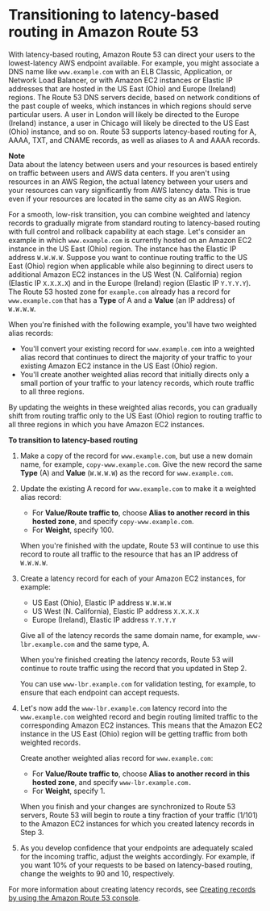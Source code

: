 # Transitioning to latency\-based routing in Amazon Route 53<a name="TutorialTransitionToLBR"></a>

With latency\-based routing, Amazon Route 53 can direct your users to the lowest\-latency AWS endpoint available\. For example, you might associate a DNS name like `www.example.com` with an ELB Classic, Application, or Network Load Balancer, or with Amazon EC2 instances or Elastic IP addresses that are hosted in the US East \(Ohio\) and Europe \(Ireland\) regions\. The Route 53 DNS servers decide, based on network conditions of the past couple of weeks, which instances in which regions should serve particular users\. A user in London will likely be directed to the Europe \(Ireland\) instance, a user in Chicago will likely be directed to the US East \(Ohio\) instance, and so on\. Route 53 supports latency\-based routing for A, AAAA, TXT, and CNAME records, as well as aliases to A and AAAA records\.

**Note**  
Data about the latency between users and your resources is based entirely on traffic between users and AWS data centers\. If you aren't using resources in an AWS Region, the actual latency between your users and your resources can vary significantly from AWS latency data\. This is true even if your resources are located in the same city as an AWS Region\. 

For a smooth, low\-risk transition, you can combine weighted and latency records to gradually migrate from standard routing to latency\-based routing with full control and rollback capability at each stage\. Let's consider an example in which `www.example.com` is currently hosted on an Amazon EC2 instance in the US East \(Ohio\) region\. The instance has the Elastic IP address `W.W.W.W`\. Suppose you want to continue routing traffic to the US East \(Ohio\) region when applicable while also beginning to direct users to additional Amazon EC2 instances in the US West \(N\. California\) region \(Elastic IP `X.X.X.X`\) and in the Europe \(Ireland\) region \(Elastic IP `Y.Y.Y.Y`\)\. The Route 53 hosted zone for `example.com` already has a record for `www.example.com` that has a **Type** of A and a **Value** \(an IP address\) of `W.W.W.W`\.

When you're finished with the following example, you'll have two weighted alias records:
+ You'll convert your existing record for `www.example.com` into a weighted alias record that continues to direct the majority of your traffic to your existing Amazon EC2 instance in the US East \(Ohio\) region\.
+ You'll create another weighted alias record that initially directs only a small portion of your traffic to your latency records, which route traffic to all three regions\. 

By updating the weights in these weighted alias records, you can gradually shift from routing traffic only to the US East \(Ohio\) region to routing traffic to all three regions in which you have Amazon EC2 instances\.<a name="TutorialTransitionToLBRProcedure"></a>

**To transition to latency\-based routing**

1. Make a copy of the record for `www.example.com`, but use a new domain name, for example, `copy-www.example.com`\. Give the new record the same **Type** \(A\) and **Value** \(`W.W.W.W`\) as the record for `www.example.com`\.

1. Update the existing A record for `www.example.com` to make it a weighted alias record:
   + For **Value/Route traffic to**, choose **Alias to another record in this hosted zone**, and specify `copy-www.example.com`\.
   + For **Weight**, specify 100\.

   When you're finished with the update, Route 53 will continue to use this record to route all traffic to the resource that has an IP address of `W.W.W.W`\.

1. Create a latency record for each of your Amazon EC2 instances, for example:
   + US East \(Ohio\), Elastic IP address `W.W.W.W`
   + US West \(N\. California\), Elastic IP address `X.X.X.X`
   + Europe \(Ireland\), Elastic IP address `Y.Y.Y.Y` 

   Give all of the latency records the same domain name, for example, `www-lbr.example.com` and the same type, A\.

   When you're finished creating the latency records, Route 53 will continue to route traffic using the record that you updated in Step 2\.

   You can use `www-lbr.example.com` for validation testing, for example, to ensure that each endpoint can accept requests\.

1. Let's now add the `www-lbr.example.com` latency record into the `www.example.com` weighted record and begin routing limited traffic to the corresponding Amazon EC2 instances\. This means that the Amazon EC2 instance in the US East \(Ohio\) region will be getting traffic from both weighted records\.

   Create another weighted alias record for `www.example.com`:
   + For **Value/Route traffic to**, choose **Alias to another record in this hosted zone**, and specify `www-lbr.example.com.`
   + For **Weight**, specify 1\.

   When you finish and your changes are synchronized to Route 53 servers, Route 53 will begin to route a tiny fraction of your traffic \(1/101\) to the Amazon EC2 instances for which you created latency records in Step 3\.

1. As you develop confidence that your endpoints are adequately scaled for the incoming traffic, adjust the weights accordingly\. For example, if you want 10% of your requests to be based on latency\-based routing, change the weights to 90 and 10, respectively\.

For more information about creating latency records, see [Creating records by using the Amazon Route 53 console](resource-record-sets-creating.md)\.